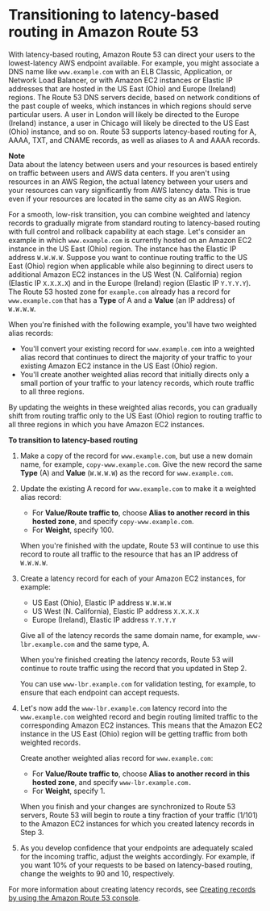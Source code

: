 # Transitioning to latency\-based routing in Amazon Route 53<a name="TutorialTransitionToLBR"></a>

With latency\-based routing, Amazon Route 53 can direct your users to the lowest\-latency AWS endpoint available\. For example, you might associate a DNS name like `www.example.com` with an ELB Classic, Application, or Network Load Balancer, or with Amazon EC2 instances or Elastic IP addresses that are hosted in the US East \(Ohio\) and Europe \(Ireland\) regions\. The Route 53 DNS servers decide, based on network conditions of the past couple of weeks, which instances in which regions should serve particular users\. A user in London will likely be directed to the Europe \(Ireland\) instance, a user in Chicago will likely be directed to the US East \(Ohio\) instance, and so on\. Route 53 supports latency\-based routing for A, AAAA, TXT, and CNAME records, as well as aliases to A and AAAA records\.

**Note**  
Data about the latency between users and your resources is based entirely on traffic between users and AWS data centers\. If you aren't using resources in an AWS Region, the actual latency between your users and your resources can vary significantly from AWS latency data\. This is true even if your resources are located in the same city as an AWS Region\. 

For a smooth, low\-risk transition, you can combine weighted and latency records to gradually migrate from standard routing to latency\-based routing with full control and rollback capability at each stage\. Let's consider an example in which `www.example.com` is currently hosted on an Amazon EC2 instance in the US East \(Ohio\) region\. The instance has the Elastic IP address `W.W.W.W`\. Suppose you want to continue routing traffic to the US East \(Ohio\) region when applicable while also beginning to direct users to additional Amazon EC2 instances in the US West \(N\. California\) region \(Elastic IP `X.X.X.X`\) and in the Europe \(Ireland\) region \(Elastic IP `Y.Y.Y.Y`\)\. The Route 53 hosted zone for `example.com` already has a record for `www.example.com` that has a **Type** of A and a **Value** \(an IP address\) of `W.W.W.W`\.

When you're finished with the following example, you'll have two weighted alias records:
+ You'll convert your existing record for `www.example.com` into a weighted alias record that continues to direct the majority of your traffic to your existing Amazon EC2 instance in the US East \(Ohio\) region\.
+ You'll create another weighted alias record that initially directs only a small portion of your traffic to your latency records, which route traffic to all three regions\. 

By updating the weights in these weighted alias records, you can gradually shift from routing traffic only to the US East \(Ohio\) region to routing traffic to all three regions in which you have Amazon EC2 instances\.<a name="TutorialTransitionToLBRProcedure"></a>

**To transition to latency\-based routing**

1. Make a copy of the record for `www.example.com`, but use a new domain name, for example, `copy-www.example.com`\. Give the new record the same **Type** \(A\) and **Value** \(`W.W.W.W`\) as the record for `www.example.com`\.

1. Update the existing A record for `www.example.com` to make it a weighted alias record:
   + For **Value/Route traffic to**, choose **Alias to another record in this hosted zone**, and specify `copy-www.example.com`\.
   + For **Weight**, specify 100\.

   When you're finished with the update, Route 53 will continue to use this record to route all traffic to the resource that has an IP address of `W.W.W.W`\.

1. Create a latency record for each of your Amazon EC2 instances, for example:
   + US East \(Ohio\), Elastic IP address `W.W.W.W`
   + US West \(N\. California\), Elastic IP address `X.X.X.X`
   + Europe \(Ireland\), Elastic IP address `Y.Y.Y.Y` 

   Give all of the latency records the same domain name, for example, `www-lbr.example.com` and the same type, A\.

   When you're finished creating the latency records, Route 53 will continue to route traffic using the record that you updated in Step 2\.

   You can use `www-lbr.example.com` for validation testing, for example, to ensure that each endpoint can accept requests\.

1. Let's now add the `www-lbr.example.com` latency record into the `www.example.com` weighted record and begin routing limited traffic to the corresponding Amazon EC2 instances\. This means that the Amazon EC2 instance in the US East \(Ohio\) region will be getting traffic from both weighted records\.

   Create another weighted alias record for `www.example.com`:
   + For **Value/Route traffic to**, choose **Alias to another record in this hosted zone**, and specify `www-lbr.example.com.`
   + For **Weight**, specify 1\.

   When you finish and your changes are synchronized to Route 53 servers, Route 53 will begin to route a tiny fraction of your traffic \(1/101\) to the Amazon EC2 instances for which you created latency records in Step 3\.

1. As you develop confidence that your endpoints are adequately scaled for the incoming traffic, adjust the weights accordingly\. For example, if you want 10% of your requests to be based on latency\-based routing, change the weights to 90 and 10, respectively\.

For more information about creating latency records, see [Creating records by using the Amazon Route 53 console](resource-record-sets-creating.md)\.